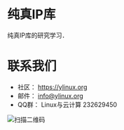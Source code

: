 纯真IP库
========================

纯真IP库的研究学习．


# 联系我们

- 社区： https://ylinux.org
- 邮件： info@ylinux.org
- QQ群： Linux与云计算 232629450

![扫描二维码](http://ylinux.org/static/img/join-qq-qun232629450.png)


